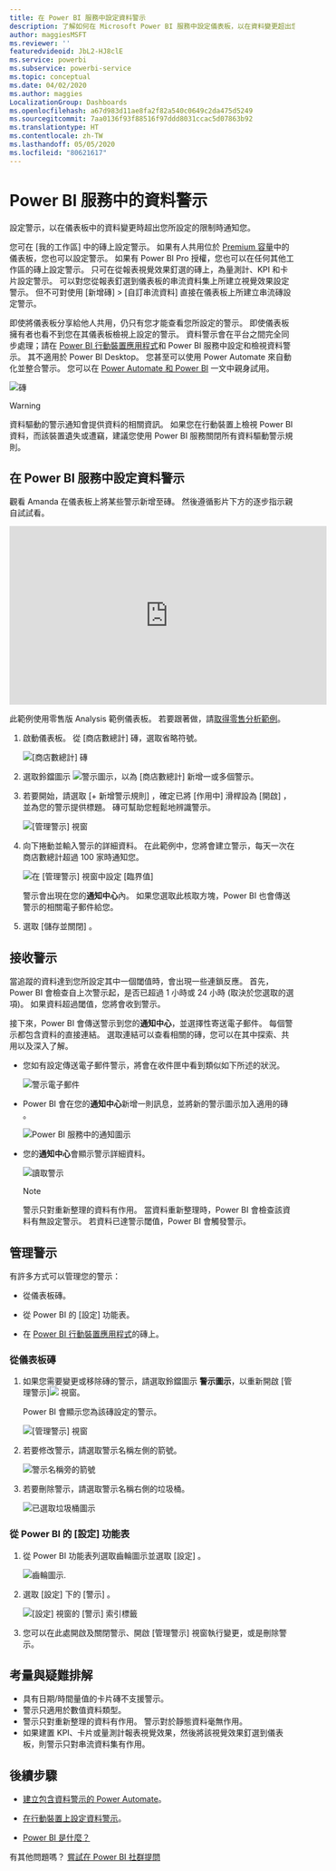 ```yaml
---
title: 在 Power BI 服務中設定資料警示
description: 了解如何在 Microsoft Power BI 服務中設定儀表板，以在資料變更超出您所設定的限制時通知您。
author: maggiesMSFT
ms.reviewer: ''
featuredvideoid: JbL2-HJ8clE
ms.service: powerbi
ms.subservice: powerbi-service
ms.topic: conceptual
ms.date: 04/02/2020
ms.author: maggies
LocalizationGroup: Dashboards
ms.openlocfilehash: a67d983d11ae8fa2f82a540c0649c2da475d5249
ms.sourcegitcommit: 7aa0136f93f88516f97ddd8031ccac5d07863b92
ms.translationtype: HT
ms.contentlocale: zh-TW
ms.lasthandoff: 05/05/2020
ms.locfileid: "80621617"
---
```

# <a name="data-alerts-in-the-power-bi-service"></a>Power BI 服務中的資料警示

設定警示，以在儀表板中的資料變更時超出您所設定的限制時通知您。

您可在 [我的工作區] 中的磚上設定警示。 如果有人共用位於 [Premium 容量](service-premium-what-is.md)中的儀表板，您也可以設定警示。 如果有 Power BI Pro 授權，您也可以在任何其他工作區的磚上設定警示。 只可在從報表視覺效果釘選的磚上，為量測計、KPI 和卡片設定警示。 可以對您從報表釘選到儀表板的串流資料集上所建立視覺效果設定警示。 但不可對使用 [新增磚]   > [自訂串流資料]  直接在儀表板上所建立串流磚設定警示。

即使將儀表板分享給他人共用，仍只有您才能查看您所設定的警示。 即使儀表板擁有者也看不到您在其儀表板檢視上設定的警示。 資料警示會在平台之間完全同步處理；請在 [ Power BI 行動裝置應用程式](consumer/mobile/mobile-set-data-alerts-in-the-mobile-apps.md)和 Power BI 服務中設定和檢視資料警示。 其不適用於 Power BI Desktop。 您甚至可以使用 Power Automate 來自動化並整合警示。 您可以在 [Power Automate 和 Power BI](service-flow-integration.md) 一文中親身試用。

![磚](media/service-set-data-alerts/powerbi-alert-types-new.png)

> [!WARNING]
> 資料驅動的警示通知會提供資料的相關資訊。 如果您在行動裝置上檢視 Power BI 資料，而該裝置遺失或遭竊，建議您使用 Power BI 服務關閉所有資料驅動警示規則。

## <a name="set-data-alerts-in-the-power-bi-service"></a>在 Power BI 服務中設定資料警示

觀看 Amanda 在儀表板上將某些警示新增至磚。 然後遵循影片下方的逐步指示親自試試看。

<iframe width="560" height="315" src="https://www.youtube.com/embed/JbL2-HJ8clE" frameborder="0" allowfullscreen></iframe>

此範例使用零售版 Analysis 範例儀表板。 若要跟著做，請[取得零售分析範例](sample-retail-analysis.md#get-the-content-pack-for-this-sample)。

1. 啟動儀表板。 從 [商店數總計]  磚，選取省略符號。

   ![[商店數總計] 磚](media/service-set-data-alerts/powerbi-card.png)

1. 選取鈴鐺圖示 ![警示圖示](media/service-set-data-alerts/power-bi-bell-icon.png)，以為 [商店數總計]  新增一或多個警示。

1. 若要開始，請選取 [+ 新增警示規則]  ，確定已將 [作用中]  滑桿設為 [開啟]  ，並為您的警示提供標題。 磚可幫助您輕鬆地辨識警示。

   ![[管理警示] 視窗](media/service-set-data-alerts/powerbi-alert-title.png)

1. 向下捲動並輸入警示的詳細資料。  在此範例中，您將會建立警示，每天一次在商店數總計超過 100 家時通知您。

   ![在 [管理警示] 視窗中設定 [臨界值]](media/service-set-data-alerts/power-bi-set-alert-details.png)

    警示會出現在您的**通知中心**內。 如果您選取此核取方塊，Power BI 也會傳送警示的相關電子郵件給您。

1. 選取 [儲存並關閉]  。

## <a name="receiving-alerts"></a>接收警示

當追蹤的資料達到您所設定其中一個閾值時，會出現一些連鎖反應。 首先，Power BI 會檢查自上次警示起，是否已超過 1 小時或 24 小時 (取決於您選取的選項)。 如果資料超過閾值，您將會收到警示。

接下來，Power BI 會傳送警示到您的**通知中心**，並選擇性寄送電子郵件。 每個警示都包含資料的直接連結。 選取連結可以查看相關的磚，您可以在其中探索、共用以及深入了解。  

* 您如有設定傳送電子郵件警示，將會在收件匣中看到類似如下所述的狀況。

   ![警示電子郵件](media/service-set-data-alerts/powerbi-alerts-email.png)

* Power BI 會在您的**通知中心**新增一則訊息，並將新的警示圖示加入適用的磚 。

   ![Power BI 服務中的通知圖示](media/service-set-data-alerts/powerbi-alert-notifications.png)

* 您的**通知中心**會顯示警示詳細資料。

    ![讀取警示](media/service-set-data-alerts/powerbi-alert-notification.png)

   > [!NOTE]
   > 警示只對重新整理的資料有作用。 當資料重新整理時，Power BI 會檢查該資料有無設定警示。 若資料已達警示閾值，Power BI 會觸發警示。

## <a name="managing-alerts"></a>管理警示

有許多方式可以管理您的警示：

* 從儀表板磚。

* 從 Power BI 的 [設定] 功能表。

* 在 [Power BI 行動裝置應用程式](consumer/mobile/mobile-set-data-alerts-in-the-mobile-apps.md)的磚上。

### <a name="from-the-dashboard-tile"></a>從儀表板磚

1. 如果您需要變更或移除磚的警示，請選取鈴鐺圖示 **警示圖示**，以重新開啟 [管理警示]![](media/service-set-data-alerts/power-bi-bell-icon.png) 視窗。

    Power BI 會顯示您為該磚設定的警示。

    ![[管理警示] 視窗](media/service-set-data-alerts/powerbi-see-alerts.png)

1. 若要修改警示，請選取警示名稱左側的箭號。

    ![警示名稱旁的箭號](media/service-set-data-alerts/powerbi-see-alerts-arrow.png)

1. 若要刪除警示，請選取警示名稱右側的垃圾桶。

      ![已選取垃圾桶圖示](media/service-set-data-alerts/powerbi-see-alerts-delete.png)

### <a name="from-the-power-bi-settings-menu"></a>從 Power BI 的 [設定] 功能表

1. 從 Power BI 功能表列選取齒輪圖示並選取 [設定]  。

    ![齒輪圖示](media/service-set-data-alerts/powerbi-gear-icon.png).

1. 選取 [設定]  下的 [警示]  。

    ![[設定] 視窗的 [警示] 索引標籤](media/service-set-data-alerts/powerbi-alert-settings.png)

1. 您可以在此處開啟及關閉警示、開啟 [管理警示]  視窗執行變更，或是刪除警示。

## <a name="considerations-and-troubleshooting"></a>考量與疑難排解

* 具有日期/時間量值的卡片磚不支援警示。
* 警示只適用於數值資料類型。
* 警示只對重新整理的資料有作用。 警示對於靜態資料毫無作用。
* 如果建置 KPI、卡片或量測計報表視覺效果，然後將該視覺效果釘選到儀表板，則警示只對串流資料集有作用。


## <a name="next-steps"></a>後續步驟

* [建立包含資料警示的 Power Automate](service-flow-integration.md)。

* [在行動裝置上設定資料警示](consumer/mobile/mobile-set-data-alerts-in-the-mobile-apps.md)。

* [Power BI 是什麼？](fundamentals/power-bi-overview.md)

有其他問題嗎？ [嘗試在 Power BI 社群提問](https://community.powerbi.com/)
